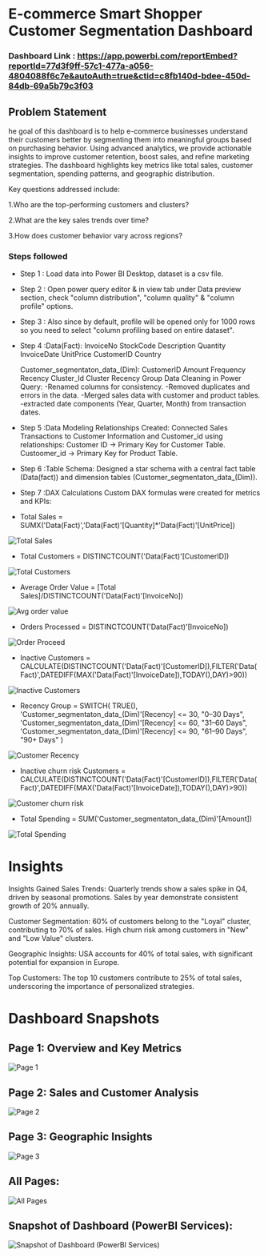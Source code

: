 
# E-commerce Smart Shopper Customer Segmentation Dashboard

### Dashboard Link : https://app.powerbi.com/reportEmbed?reportId=77d3f9ff-57c1-477a-a056-4804088f6c7e&autoAuth=true&ctid=c8fb140d-bdee-450d-84db-69a5b79c3f03

## Problem Statement

he goal of this dashboard is to help e-commerce businesses understand their customers better by segmenting them into meaningful groups based on purchasing behavior. Using advanced analytics, we provide actionable insights to improve customer retention, boost sales, and refine marketing strategies. The dashboard highlights key metrics like total sales, customer segmentation, spending patterns, and geographic distribution.

Key questions addressed include:

1.Who are the top-performing customers and clusters?

2.What are the key sales trends over time?

3.How does customer behavior vary across regions?


### Steps followed 

- Step 1 : Load data into Power BI Desktop, dataset is a csv file.

- Step 2 : Open power query editor & in view tab under Data preview section, check "column distribution", "column quality" & "column profile" options.

- Step 3 : Also since by default, profile will be opened only for 1000 rows so you need to select "column profiling based on entire dataset".

- Step 4 :Data(Fact): InvoiceNo	StockCode	Description	Quantity	 InvoiceDate	UnitPrice	CustomerID	Country

  Customer_segmentaton_data_(Dim): CustomerID	Amount	Frequency	Recency	Cluster_Id	Cluster Recency Group
  Data Cleaning in Power Query:
 -Renamed columns for consistency.
 -Removed duplicates and errors in the data.
 -Merged sales data with customer and product tables.
 -extracted date components (Year, Quarter, Month) from transaction dates.

- Step 5 :Data Modeling
Relationships Created:
Connected Sales Transactions to Customer Information and Customer_id using relationships:
Customer ID → Primary Key for Customer Table.
Custoomer_id → Primary Key for Product Table.

- Step 6 :Table Schema:
Designed a star schema with a central fact table (Data(fact)) and dimension tables (Customer_segmentaton_data_(Dim)).

- Step 7 :DAX Calculations
Custom DAX formulas were created for metrics and KPIs:
- Total Sales = SUMX('Data(Fact)','Data(Fact)'[Quantity]*'Data(Fact)'[UnitPrice])

![Total Sales](https://github.com/user-attachments/assets/b9437950-c201-46e1-acda-149196dd57e2)

- Total Customers = DISTINCTCOUNT('Data(Fact)'[CustomerID])

![Total Customers](https://github.com/user-attachments/assets/64b31625-cfd7-4588-9b25-8ea28cf685b5)

- Average Order Value = [Total Sales]/DISTINCTCOUNT('Data(Fact)'[InvoiceNo])

![Avg order value](https://github.com/user-attachments/assets/c40824e6-e961-414f-8cb1-90c227bce218)

- Orders Processed = DISTINCTCOUNT('Data(Fact)'[InvoiceNo])

![Order Proceed](https://github.com/user-attachments/assets/bc26bffa-6109-4b23-8205-3dad98d0a535)

- Inactive Customers = 
CALCULATE(DISTINCTCOUNT('Data(Fact)'[CustomerID]),FILTER('Data(Fact)',DATEDIFF(MAX('Data(Fact)'[InvoiceDate]),TODAY(),DAY)>90))

![Inactive Customers](https://github.com/user-attachments/assets/e745bc05-07d2-4cd9-9e06-e186ae04a3da)


- Recency Group = 
SWITCH(
    TRUE(),
    'Customer_segmentaton_data_(Dim)'[Recency] <= 30, "0–30 Days",
    'Customer_segmentaton_data_(Dim)'[Recency] <= 60, "31–60 Days",
    'Customer_segmentaton_data_(Dim)'[Recency] <= 90, "61–90 Days",
    "90+ Days"
)

![Customer Recency](https://github.com/user-attachments/assets/912ac539-85aa-4252-8eef-673fae2dae69)


- Inactive churn risk Customers = 
CALCULATE(DISTINCTCOUNT('Data(Fact)'[CustomerID]),FILTER('Data(Fact)',DATEDIFF(MAX('Data(Fact)'[InvoiceDate]),TODAY(),DAY)>90))

![Customer churn risk](https://github.com/user-attachments/assets/a1e741f9-36e8-4a8e-9456-348fc9ccef02)

- Total Spending = SUM('Customer_segmentaton_data_(Dim)'[Amount])

![Total Spending](https://github.com/user-attachments/assets/e0bf3df8-0155-4d1e-9937-42285f5ea23a)


# Insights

Insights Gained
Sales Trends:
Quarterly trends show a sales spike in Q4, driven by seasonal promotions.
Sales by year demonstrate consistent growth of 20% annually.

Customer Segmentation:
60% of customers belong to the "Loyal" cluster, contributing to 70% of sales.
High churn risk among customers in "New" and "Low Value" clusters.

Geographic Insights:
USA accounts for 40% of total sales, with significant potential for expansion in Europe.

Top Customers:
The top 10 customers contribute to 25% of total sales, underscoring the importance of personalized strategies.


# Dashboard Snapshots
## Page 1: Overview and Key Metrics

![Page 1](https://github.com/user-attachments/assets/6fd2c842-11bf-42a9-9a53-99b8a27fd3c0)

## Page 2: Sales and Customer Analysis

![Page 2](https://github.com/user-attachments/assets/54e45171-25b4-4ef1-8d76-9ff2f385ea2c)

## Page 3: Geographic Insights

![Page 3](https://github.com/user-attachments/assets/13ce7f78-01ca-4682-8ef1-152032d7465d)

## All Pages:

![All Pages](https://github.com/user-attachments/assets/c68a0c95-de81-4470-af9c-fad3af90db10)


## Snapshot of Dashboard (PowerBI Services):

![Snapshot of Dashboard (PowerBI Services)](https://github.com/user-attachments/assets/95fd3161-c9a3-4dc1-81ea-2e328ca5b5ca)
